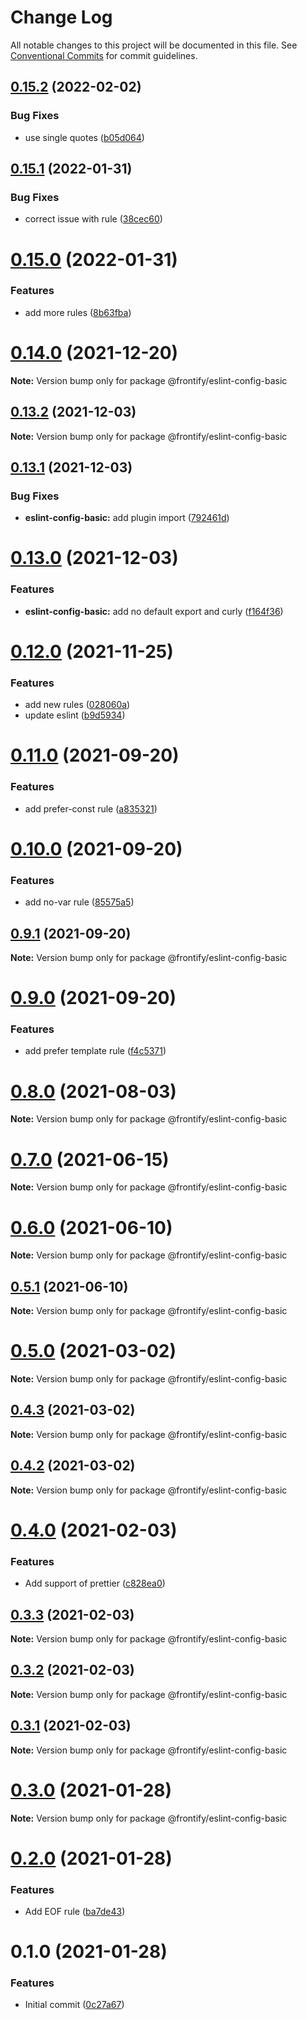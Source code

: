 # Change Log

All notable changes to this project will be documented in this file.
See [Conventional Commits](https://conventionalcommits.org) for commit guidelines.

## [0.15.2](https://github.com/Frontify/eslint-config/compare/v0.15.1...v0.15.2) (2022-02-02)


### Bug Fixes

* use single quotes ([b05d064](https://github.com/Frontify/eslint-config/commit/b05d064c3fac9e27af12d14007860c769be1bfbe))





## [0.15.1](https://github.com/Frontify/eslint-config/compare/v0.15.0...v0.15.1) (2022-01-31)


### Bug Fixes

* correct issue with rule ([38cec60](https://github.com/Frontify/eslint-config/commit/38cec60f3f7fcb6701f4836edf64385589fa6123))





# [0.15.0](https://github.com/Frontify/eslint-config/compare/v0.14.0...v0.15.0) (2022-01-31)


### Features

* add more rules ([8b63fba](https://github.com/Frontify/eslint-config/commit/8b63fba6fae66e79cc2b4927d2799417e0e9bd41))





# [0.14.0](https://github.com/Frontify/eslint-config/compare/v0.13.2...v0.14.0) (2021-12-20)

**Note:** Version bump only for package @frontify/eslint-config-basic





## [0.13.2](https://github.com/Frontify/eslint-config/compare/v0.13.1...v0.13.2) (2021-12-03)

**Note:** Version bump only for package @frontify/eslint-config-basic





## [0.13.1](https://github.com/Frontify/eslint-config/compare/v0.13.0...v0.13.1) (2021-12-03)


### Bug Fixes

* **eslint-config-basic:** add plugin import ([792461d](https://github.com/Frontify/eslint-config/commit/792461d1ad3c14bd31ee0edffedfb76b5131a14e))





# [0.13.0](https://github.com/Frontify/eslint-config/compare/v0.12.0...v0.13.0) (2021-12-03)


### Features

* **eslint-config-basic:** add no default export and curly ([f164f36](https://github.com/Frontify/eslint-config/commit/f164f3669b94c377f9904f12c7161eb15a58958d))





# [0.12.0](https://github.com/Frontify/eslint-config/compare/v0.11.0...v0.12.0) (2021-11-25)


### Features

* add new rules ([028060a](https://github.com/Frontify/eslint-config/commit/028060ad816eb4f0aa129c784f94783f74677da6))
* update eslint ([b9d5934](https://github.com/Frontify/eslint-config/commit/b9d593423ba877101bbd162b2490b11317a41d0e))





# [0.11.0](https://github.com/Frontify/eslint-config/compare/v0.10.0...v0.11.0) (2021-09-20)


### Features

* add prefer-const rule ([a835321](https://github.com/Frontify/eslint-config/commit/a835321fe1fa0cd4a03131e1ba5661689131e761))





# [0.10.0](https://github.com/Frontify/eslint-config/compare/v0.9.1...v0.10.0) (2021-09-20)


### Features

* add no-var rule ([85575a5](https://github.com/Frontify/eslint-config/commit/85575a5c720fa3e43a9dd2cca6b16538b0fa6dfe))





## [0.9.1](https://github.com/Frontify/eslint-config/compare/v0.9.0...v0.9.1) (2021-09-20)

**Note:** Version bump only for package @frontify/eslint-config-basic





# [0.9.0](https://github.com/Frontify/eslint-config/compare/v0.8.0...v0.9.0) (2021-09-20)


### Features

* add prefer template rule ([f4c5371](https://github.com/Frontify/eslint-config/commit/f4c53719694ba2f9edc6eff4531ebd0d70747bb4))





# [0.8.0](https://github.com/Frontify/eslint-config/compare/v0.7.0...v0.8.0) (2021-08-03)

**Note:** Version bump only for package @frontify/eslint-config-basic





# [0.7.0](https://github.com/Frontify/eslint-config/compare/v0.6.0...v0.7.0) (2021-06-15)

**Note:** Version bump only for package @frontify/eslint-config-basic





# [0.6.0](https://github.com/Frontify/eslint-config/compare/v0.5.1...v0.6.0) (2021-06-10)

**Note:** Version bump only for package @frontify/eslint-config-basic





## [0.5.1](https://github.com/Frontify/eslint-config/compare/v0.5.0...v0.5.1) (2021-06-10)

**Note:** Version bump only for package @frontify/eslint-config-basic





# [0.5.0](https://github.com/Frontify/eslint-config/compare/v0.4.3...v0.5.0) (2021-03-02)

**Note:** Version bump only for package @frontify/eslint-config-basic





## [0.4.3](https://github.com/Frontify/eslint-config/compare/v0.4.2...v0.4.3) (2021-03-02)

**Note:** Version bump only for package @frontify/eslint-config-basic





## [0.4.2](https://github.com/Frontify/eslint-config/compare/v0.4.0...v0.4.2) (2021-03-02)

**Note:** Version bump only for package @frontify/eslint-config-basic





# [0.4.0](https://github.com/Frontify/eslint-config/compare/v0.3.3...v0.4.0) (2021-02-03)


### Features

* Add support of prettier ([c828ea0](https://github.com/Frontify/eslint-config/commit/c828ea051275a34d4ac9bb99a55b9aecec3446cb))





## [0.3.3](https://github.com/Frontify/eslint-config/compare/v0.3.2...v0.3.3) (2021-02-03)

**Note:** Version bump only for package @frontify/eslint-config-basic





## [0.3.2](https://github.com/Frontify/eslint-config/compare/v0.3.1...v0.3.2) (2021-02-03)

**Note:** Version bump only for package @frontify/eslint-config-basic





## [0.3.1](https://github.com/Frontify/eslint-config/compare/v0.3.0...v0.3.1) (2021-02-03)

**Note:** Version bump only for package @frontify/eslint-config-basic





# [0.3.0](https://github.com/Frontify/eslint-config/compare/v0.2.0...v0.3.0) (2021-01-28)

**Note:** Version bump only for package @frontify/eslint-config-basic





# [0.2.0](https://github.com/Frontify/eslint-config/compare/v0.1.0...v0.2.0) (2021-01-28)


### Features

* Add EOF rule ([ba7de43](https://github.com/Frontify/eslint-config/commit/ba7de436cd8d291f0478eb1b72f37e7a11ca455b))





# 0.1.0 (2021-01-28)


### Features

* Initial commit ([0c27a67](https://github.com/Frontify/eslint-config/commit/0c27a6766a2719ed9edd6327b4fc66ad279dea9a))
